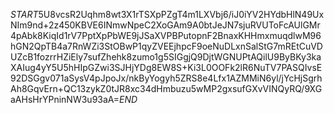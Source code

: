 $START$5U8vcsR2Uqhm8wt3X1rTSXpPZgT4m1LXVbj6/iJ0iYV2HYdbHlN49UxNIm9nd+2z450KBVE6INmwNpeC2XoGAm9A0btJeJN7sjuRVUToFcAUlGMr4pAbk8KiqId1rV7PptXpPbWE9jJSaXVPBPutopnF2BnaxKHHmxmuqdlwM96hGN2QpTB4a7RnWZi3StOBwP1qyZVEEjhpcF9oeNuDLxnSalStG7mREtCuVDUZcB1fozrrHZiEly7sufZhehk8zumo1g5SIGgjQ9DjtWGNUPtAQilU9ByBKy3kaXAIug4yY5U5hHIpGZwi3SJHjYDg8EW8S+Ki3L0OOFk2lR6NuTV7PASQIvsE92DSGgv071aSysV4pJpoJx/nkByYogyh5ZRS8e4Lfx1AZMMiN6yl/jYcHjSgrhAh8GqvErn+QC13zykZ0tJR8xc34dHmbuzu5wMP2gxsufGXvVINQyRQ/9XGaAHsHrYPninNW3u93aA=$END$